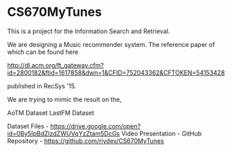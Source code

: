 # CS670MyTunes

This is a project for the Information Search and Retrieval.

We are designing a Music recommender system. The reference paper of which can be found here 

http://dl.acm.org/ft_gateway.cfm?id=2800182&ftid=1617858&dwn=1&CFID=752043362&CFTOKEN=54153428 

published in RecSys '15.

We are trying to mimic the result on the,

AoTM Dataset
LastFM Dataset

Dataset Files - https://drive.google.com/open?id=0By5IpBdZIzdZWUVqYzZtam5DcGs
Video Presentation - 
GitHub Repository - https://github.com/riydev/CS670MyTunes